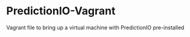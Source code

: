PredictionIO-Vagrant
====================

Vagrant file to bring up a virtual machine with PredictionIO pre-installed
